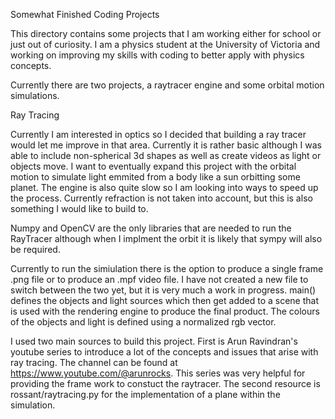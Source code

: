 Somewhat Finished Coding Projects

This directory contains some projects that I am working either for school or just out of curiosity.
I am a physics student at the University of Victoria and working on improving my skills with coding
to better apply with physics concepts. 

Currently there are two projects, a raytracer engine and some orbital motion simulations.



Ray Tracing

Currently I am interested in optics so I decided that building a ray tracer would let me improve in that area. Currently it is rather basic although I was able to include non-spherical 3d shapes as well as create videos as light or objects move. I want to eventually expand this project with the orbital motion to simulate light emmited from a body like a sun orbitting some planet. The engine is also quite slow so I am looking into ways to speed up the process. Currently refraction is not taken into account, but this is also something I would like to build to. 

Numpy and OpenCV are the only libraries that are needed to run the RayTracer although when I implment the orbit it is likely that sympy will also be required. 

Currently to run the simiulation there is the option to produce a single frame .png file or to produce an .mpf video file. I have not created a new file to switch between the two yet, but it is very much a work in progress. main() defines the objects and light sources which then get added to a scene that is used with the rendering engine to produce the final product. The colours of the objects and light is defined using a normalized rgb vector. 

I used two main sources to build this project. First is Arun Ravindran's youtube series to introduce a lot of the concepts and issues that arise with ray tracing. The channel can be found at https://www.youtube.com/@arunrocks. This series was very helpful for providing the frame work to constuct the raytracer. The second resource is rossant/raytracing.py for the implementation of a plane within the simulation. 

